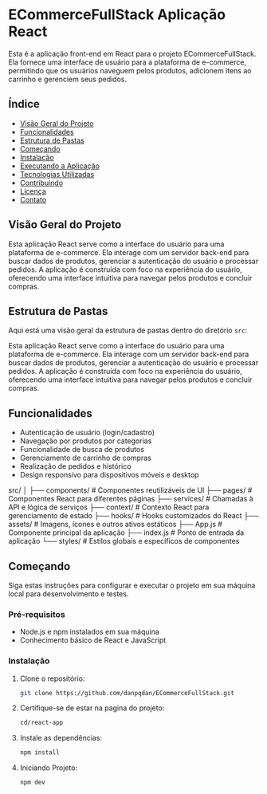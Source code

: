 # ECommerceFullStack Aplicação React

Esta é a aplicação front-end em React para o projeto ECommerceFullStack. Ela fornece uma interface de usuário para a plataforma de e-commerce, permitindo que os usuários naveguem pelos produtos, adicionem itens ao carrinho e gerenciem seus pedidos.

## Índice

- [Visão Geral do Projeto](#visão-geral-do-projeto)
- [Funcionalidades](#funcionalidades)
- [Estrutura de Pastas](#estrutura-de-pastas)
- [Começando](#começando)
- [Instalação](#instalação)
- [Executando a Aplicação](#executando-a-aplicação)
- [Tecnologias Utilizadas](#tecnologias-utilizadas)
- [Contribuindo](#contribuindo)
- [Licença](#licença)
- [Contato](#contato)

## Visão Geral do Projeto

Esta aplicação React serve como a interface do usuário para uma plataforma de e-commerce. Ela interage com um servidor back-end para buscar dados de produtos, gerenciar a autenticação do usuário e processar pedidos. A aplicação é construída com foco na experiência do usuário, oferecendo uma interface intuitiva para navegar pelos produtos e concluir compras.


## Estrutura de Pastas

Aqui está uma visão geral da estrutura de pastas dentro do diretório `src`:


Esta aplicação React serve como a interface do usuário para uma plataforma de e-commerce. Ela interage com um servidor back-end para buscar dados de produtos, gerenciar a autenticação do usuário e processar pedidos. A aplicação é construída com foco na experiência do usuário, oferecendo uma interface intuitiva para navegar pelos produtos e concluir compras.

## Funcionalidades

- Autenticação de usuário (login/cadastro)
- Navegação por produtos por categorias
- Funcionalidade de busca de produtos
- Gerenciamento de carrinho de compras
- Realização de pedidos e histórico
- Design responsivo para dispositivos móveis e desktop

src/ │ ├── components/ # Componentes reutilizáveis de UI ├── pages/ # Componentes React para diferentes páginas ├── services/ # Chamadas à API e lógica de serviços ├── context/ # Contexto React para gerenciamento de estado ├── hooks/ # Hooks customizados do React ├── assets/ # Imagens, ícones e outros ativos estáticos ├── App.js # Componente principal da aplicação ├── index.js # Ponto de entrada da aplicação └── styles/ # Estilos globais e específicos de componentes



## Começando

Siga estas instruções para configurar e executar o projeto em sua máquina local para desenvolvimento e testes.

### Pré-requisitos

- Node.js e npm instalados em sua máquina
- Conhecimento básico de React e JavaScript

### Instalação

1. Clone o repositório:

   ```bash
   git clone https://github.com/danpqdan/ECommerceFullStack.git

   ```

2. Certifique-se de estar na pagina do projeto:

   ```bash
   cd/react-app
   ```

4. Instale as dependências:

   ```bash
   npm install

   ```

5. Iniciando Projeto:

   ```bash
   npm dev
   ```

